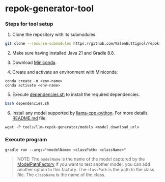 # repok-generator-tool

### Steps for tool setup

1. Clone the repository with its submodules
```bash
git clone --recurse-submodules https://github.com/ValenButtignol/repok-generator-tool.git 
```

2. Make sure having installed Java 21 and Gradle 8.8.

3. Download [Miniconda](https://docs.anaconda.com/miniconda/).

4. Create and activate an environment with Miniconda:
```
conda create -n <env-name>
conda activate <env-name>
```

5. Execute [dependencies.sh](dependencies.sh) to install the required dependencies.
```bash
bash dependencies.sh
```

6. Install any model supported by [llama-cpp-python](https://github.com/abetlen/llama-cpp-python). For more details [README.md](tools/llm-repok-generator/README.md) file.
```
wget -P tools/llm-repok-generator/models <model_download_url>
```

### Execute program
```
gradle run --args="<modelName> <classPath> <className>"
```

> NOTE: The `modelName` is the name of the model captured by the [ModelPathFactory](tools/llm-repok-generator/classes/factories/model_path_factory.py) If you want to test another model, you can add another option to this factory. 
>The `classPath` is the path to the class file. The `className` is the name of the class. 
